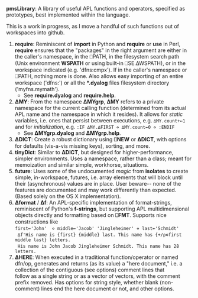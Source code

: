 __pmsLibrary__: A library of useful APL functions and operators, specified as prototypes, best implemented within the language. 

This is a work in progress, as I move a handful of such functions out of workspaces into github.

1. __require__: Reminiscent of __import__ in Python and __require__ or __use__ in Perl, __require__ ensures that the "packages" in the right argument are either in the caller's namespace, in the ⎕PATH, in the filesystem search path (Unix environment __WSPATH__ or using built-in ⎕SE.∆WSPATH), or in the workspace indicated (e.g. 'dfns:cmpx'). If in the caller's namespace or ⎕PATH, nothing more is done. Also allows easy importing of an entire workspace ('dfns:') or all the __\*.dyalog__ files filesystem directory ('myfns.mymath').
   * See __require.dyalog__ and __require.help__.
1. __∆MY__: From the namespace __∆MYgrp__, __∆MY__ refers to a private namespace for the current calling function (determined from its actual APL name and the namespace in which it resides). It allows for *static* variables, i.e. ones that persist between executions, e.g. ``∆MY.count+←1`` 
and for *initialization*, e.g. 
``:IF ∆MY.∆FIRST ⋄ ∆MY.count←0 ⋄ :ENDIF``
   * See __∆MYgrp.dyalog__ and __∆MYgrp.help__.
1. __∆DICT__: Create a robust dictionary using __⎕NEW__ or __∆DICT__, with options for defaults (vis-a-vis missing keys), sorting, and more.
1. __tinyDict__: Similar to __∆DICT__, but designed for higher-performance, simpler environments. Uses a namespace, rather than a class; meant for memoization and similar simple, workhorse, situations.
1. __future__: Uses some of the undocumented _magic_ from __isolates__ to create simple, in-workspace, futures, i.e. array elements that will block until their (asynchronous) values are in place. User beware-- none of the features are documented and may work differently than expected. (Based solely on the OS X implementation).
1. __∆format__ / __∆f__: An APL-specific implementation of format-strings, reminiscent of Python's __f-strings__, but supporting APL multidimensional objects directly and formatting based on __⎕FMT__. Supports nice constructions like<br> 
`` first←'John'  ⋄ middle←'Jacob' 'Jingleheimer' ⋄ last←'Schmidt'  ``<br>
`` ∆f'His name is {first} {middle} last. This name has {+/⍴∊first middle last} letters.``<br>
`` His name is John Jacob Jingleheimer Schmidt. This name has 28 letters.``<br>
1. __∆HERE__: When executed in a traditional function/operator or named dfn/op, 
generates and returns (as its value) a "here document," i.e. a collection of the contiguous (see options) comment lines that  
follow as a single string or as a vector of vectors, with the comment prefix removed. 
Has options for string style, whether blank (non-comment) lines end the
here document or not, and other options.  
